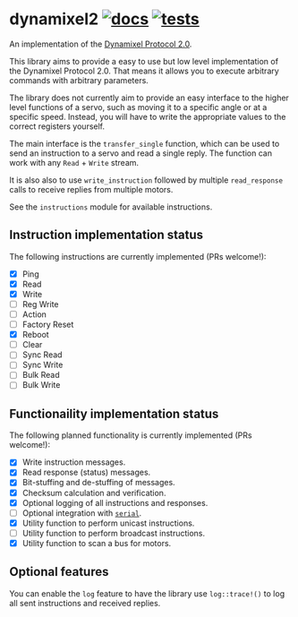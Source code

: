 # dynamixel2 [![docs][docs-badge]][docs] [![tests][tests-badge]][tests]
[docs]: https://docs.rs/dynamixel2/
[tests]: https://github.com/robohouse-delft/dynamixel2-rs/actions?query=workflow%3Atests
[docs-badge]: https://docs.rs/dynamixel2/badge.svg
[tests-badge]: https://github.com/robohouse-delft/dynamixel2-rs/workflows/tests/badge.svg

An implementation of the [Dynamixel Protocol 2.0].

[Dynamixel Protocol 2.0]: https://emanual.robotis.com/docs/en/dxl/protocol2/

This library aims to provide a easy to use but low level implementation of the Dynamixel Protocol 2.0.
That means it allows you to execute arbitrary commands with arbitrary parameters.

The library does not currently aim to provide an easy interface to the higher level functions of a servo,
such as moving it to a specific angle or at a specific speed.
Instead, you will have to write the appropriate values to the correct registers yourself.

The main interface is the `transfer_single` function,
which can be used to send an instruction to a servo and read a single reply.
The function can work with any `Read` + `Write` stream.

It is also also to use `write_instruction` followed by multiple `read_response` calls
to receive replies from multiple motors.

See the `instructions` module for available instructions.

## Instruction implementation status

The following instructions are currently implemented (PRs welcome!):

* [x] Ping
* [x] Read
* [x] Write
* [ ] Reg Write
* [ ] Action
* [ ] Factory Reset
* [x] Reboot
* [ ] Clear
* [ ] Sync Read
* [ ] Sync Write
* [ ] Bulk Read
* [ ] Bulk Write

## Functionaility implementation status

The following planned functionality is currently implemented (PRs welcome!):
* [x] Write instruction messages.
* [x] Read response (status) messages.
* [x] Bit-stuffing and de-stuffing of messages.
* [x] Checksum calculation and verification.
* [x] Optional logging of all instructions and responses.
* [ ] Optional integration with [`serial`](https://docs.rs/serial).
* [x] Utility function to perform unicast instructions.
* [ ] Utility function to perform broadcast instructions.
* [x] Utility function to scan a bus for motors.

## Optional features

You can enable the `log` feature to have the library use `log::trace!()` to log all sent instructions and received replies.
